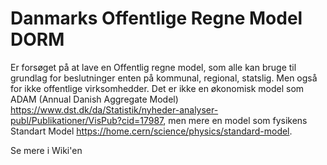 # Danmarks Offentlige Regne Model DORM

Er forsøget på at lave en Offentlig regne model, som alle kan bruge til grundlag for beslutninger enten på kommunal, regional, statslig. Men også for ikke offentlige virksomhedder.
Det er ikke en økonomisk model som ADAM (Annual Danish Aggregate Model) https://www.dst.dk/da/Statistik/nyheder-analyser-publ/Publikationer/VisPub?cid=17987, men mere en model som fysikens Standart Model https://home.cern/science/physics/standard-model.

Se mere i Wiki'en

